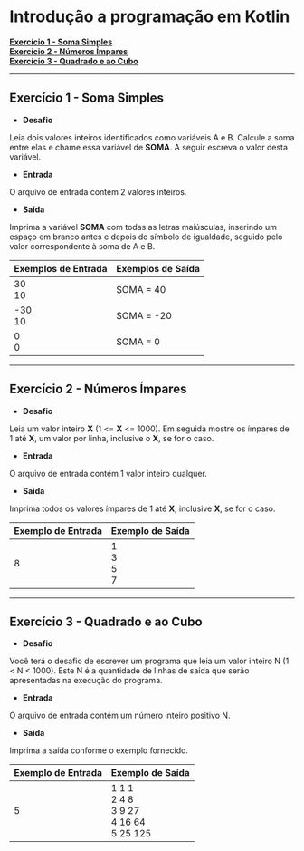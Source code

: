 # Introdução a programação em Kotlin

**[Exercício 1 - Soma Simples ](#exercicio1)**<br>
**[Exercício 2 - Números Ímpares](#exercicio2)**<br>
**[Exercício 3 - Quadrado e ao Cubo](#exercicio3)**

---

## <a name="exercicio1"> Exercício 1 - Soma Simples </a>

- **Desafio**

Leia dois valores inteiros identificados como variáveis A e B. Calcule a soma entre elas e chame essa variável de **SOMA**.
A seguir escreva o valor desta variável.

- **Entrada**

O arquivo de entrada contém 2 valores inteiros.

- **Saída**

Imprima a variável **SOMA** com todas as letras maiúsculas, inserindo um espaço em branco antes e depois do símbolo de igualdade, seguido pelo valor correspondente à soma de A e B.

| Exemplos de Entrada | Exemplos de Saída |
| ------------------- | ----------------- |
| 30<br/>10           | SOMA = 40         |
| -30<br/>10          | SOMA = -20        |
| 0<br/>0             | SOMA = 0          |

---

## <a name="exercicio2">Exercício 2 - Números Ímpares </a>

- **Desafio**

Leia um valor inteiro **X** (1 <= **X** <= 1000). Em seguida mostre os ímpares de 1 até **X**, um valor por linha, inclusive o **X**, se for o caso.

- **Entrada**

O arquivo de entrada contém 1 valor inteiro qualquer.

- **Saída**

Imprima todos os valores ímpares de 1 até **X**, inclusive **X**, se for o caso.

| Exemplo de Entrada | Exemplo de Saída    |
| ------------------ | ------------------- |
| 8                  | 1<br/>3<br/>5<br/>7 |

---

## <a name="exercicio3"> Exercício 3 - Quadrado e ao Cubo </a>

- **Desafio**

Você terá o desafio de escrever um programa que leia um valor inteiro N (1 < N < 1000). Este N é a quantidade de linhas de saída que serão apresentadas na execução do programa.

- **Entrada**

O arquivo de entrada contém um número inteiro positivo N.

- **Saída**

Imprima a saída conforme o exemplo fornecido.

| Exemplo de Entrada | Exemplo de Saída                                    |
| ------------------ | --------------------------------------------------- |
| 5                  | 1 1 1<br/>2 4 8<br/>3 9 27<br/>4 16 64<br/>5 25 125 |
